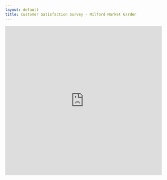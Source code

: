 ```yaml
---
layout: default
title: Customer Satisfaction Survey - Milford Market Garden
---
```



<center>
<iframe width="640px" height="480px" src="https://forms.office.com/r/3qr1SXtyyE?embed=true" frameborder="0" marginwidth="0" marginheight="0" style="border: none; max-width:100%; max-height:100vh" allowfullscreen webkitallowfullscreen mozallowfullscreen msallowfullscreen> </iframe>
</center>